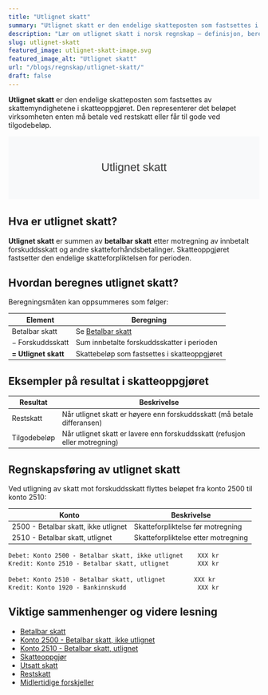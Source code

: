 ```yaml
---
title: "Utlignet skatt"
summary: "Utlignet skatt er den endelige skatteposten som fastsettes i skatteoppgjøret. Denne artikkelen forklarer hvordan utlignet skatt beregnes, regnskapsføres og skiller seg fra betalingsforpliktelser underveis."
description: "Lær om utlignet skatt i norsk regnskap – definisjon, beregning, bokføring og sammenhenger med betalbar skatt og forskuddsskatt."
slug: utlignet-skatt
featured_image: utlignet-skatt-image.svg
featured_image_alt: "Utlignet skatt"
url: "/blogs/regnskap/utlignet-skatt/"
draft: false
---
```


**Utlignet skatt** er den endelige skatteposten som fastsettes av skattemyndighetene i skatteoppgjøret. Den representerer det beløpet virksomheten enten må betale ved restskatt eller får til gode ved tilgodebeløp.

![Utlignet skatt](utlignet-skatt-image.svg)

## Hva er utlignet skatt?

**Utlignet skatt** er summen av **betalbar skatt** etter motregning av innbetalt forskuddsskatt og andre skatteforhåndsbetalinger. Skatteoppgjøret fastsetter den endelige skatteforpliktelsen for perioden.

## Hvordan beregnes utlignet skatt?

Beregningsmåten kan oppsummeres som følger:

| **Element**               | **Beregning**                                                                                      |
|---------------------------|----------------------------------------------------------------------------------------------------|
| Betalbar skatt            | Se [Betalbar skatt](/blogs/regnskap/betalbar-skatt "Betalbar skatt – Komplett guide til beregning og håndtering") |
| − Forskuddsskatt          | Sum innbetalte forskuddsskatter i perioden                                                         |
| **= Utlignet skatt**      | Skattebeløp som fastsettes i skatteoppgjøret                                                       |

## Eksempler på resultat i skatteoppgjøret

| **Resultat**   | **Beskrivelse**                                                                                             |
|----------------|-------------------------------------------------------------------------------------------------------------|
| Restskatt      | Når utlignet skatt er høyere enn forskuddsskatt (må betale differansen)                                      |
| Tilgodebeløp   | Når utlignet skatt er lavere enn forskuddsskatt (refusjon eller motregning)                                  |

## Regnskapsføring av utlignet skatt

Ved utligning av skatt mot forskuddsskatt flyttes beløpet fra konto 2500 til konto 2510:

| **Konto**                                  | **Beskrivelse**                                          |
|--------------------------------------------|----------------------------------------------------------|
| 2500 - Betalbar skatt, ikke utlignet       | Skatteforpliktelse før motregning                        |
| 2510 - Betalbar skatt, utlignet            | Skatteforpliktelse etter motregning                       |

```plaintext
Debet: Konto 2500 - Betalbar skatt, ikke utlignet    XXX kr
Kredit: Konto 2510 - Betalbar skatt, utlignet        XXX kr

Debet: Konto 2510 - Betalbar skatt, utlignet        XXX kr
Kredit: Konto 1920 - Bankinnskudd                    XXX kr
```

## Viktige sammenhenger og videre lesning

* [Betalbar skatt](/blogs/regnskap/betalbar-skatt "Betalbar skatt – Komplett guide til beregning og håndtering")
* [Konto 2500 - Betalbar skatt, ikke utlignet](/blogs/kontoplan/2500-betalbar-skatt-ikke-utlignet "Konto 2500 - Betalbar skatt, ikke utlignet")
* [Konto 2510 - Betalbar skatt, utlignet](/blogs/kontoplan/2510-betalbar-skatt-utlignet "Konto 2510 - Betalbar skatt, utlignet")
* [Skatteoppgjør](/blogs/regnskap/skatteoppgjor "Skatteoppgjør Guide: Prosess, Tidslinje og Viktige Frister")
* [Utsatt skatt](/blogs/regnskap/hva-er-utsatt-skatt "Hva er Utsatt Skatt? Beregning og Regnskapsføring")
* [Restskatt](/blogs/regnskap/restskatt "Restskatt – Hva er restskatt og hvordan beregnes den?")
* [Midlertidige forskjeller](/blogs/regnskap/midlertidige-forskjeller "Midlertidige forskjeller i regnskap – Forklaring og Eksempler")
